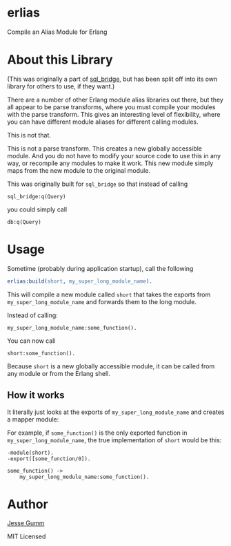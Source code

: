 erlias
=====

Compile an Alias Module for Erlang


About this Library
==================

(This was originally a part of [sql_bridge](https://github.com/choptastic/sql_bridge),
but has been split off into its own library for others to use, if they want.)

There are a number of other Erlang module alias libraries out there, but they
all appear to be parse transforms, where you must compile your modules with
the parse transform. This gives an interesting level of flexibility, where you
can have different module aliases for different calling modules.

This is not that.

This is not a parse transform. This creates a new globally accessible module.
And you do not have to modify your source code to use this in any way, or
recompile any modules to make it work. This new module simply maps from the
new module to the original module.


This was originally built for `sql_bridge` so that instead of calling

`sql_bridge:q(Query)`

you could simply call 

`db:q(Query)`

Usage
=====

Sometime (probably during application startup), call the following

```erlang
erlias:build(short, my_super_long_module_name).
```

This will compile a new module called `short` that takes the exports from
`my_super_long_module_name` and forwards them to the long module.


Instead of calling:

```
my_super_long_module_name:some_function().
```

You can now call

```
short:some_function().
```

Because `short` is a new globally accessible module, it can be called from
any module or from the Erlang shell.

How it works
------------
It literally just looks at the exports of `my_super_long_module_name` and
creates a mapper module:

For example, if `some_function()` is the only exported function in
`my_super_long_module_name`, the true implementation of `short` would be this:

```
-module(short).
-export([some_function/0]).

some_function() ->
	my_super_long_module_name:some_function().
```


Author
======

[Jesse Gumm](https://jessegumm.com)

MIT Licensed
